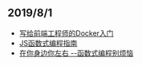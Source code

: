 ## 2019/8/1
- [写给前端工程师的Docker入门](https://savokiss.com/tech/docker-for-frontend-developers.html)
- [JS函数式编程指南](https://llh911001.gitbooks.io/mostly-adequate-guide-chinese/content/)
- [在你身边你左右 --函数式编程别烦恼](https://juejin.im/post/5b26a8b66fb9a00e925bcf30)